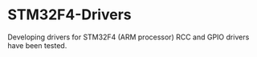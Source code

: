 # STM32F4-Drivers
Developing drivers for STM32F4 (ARM processor)
RCC and GPIO drivers have been tested.

